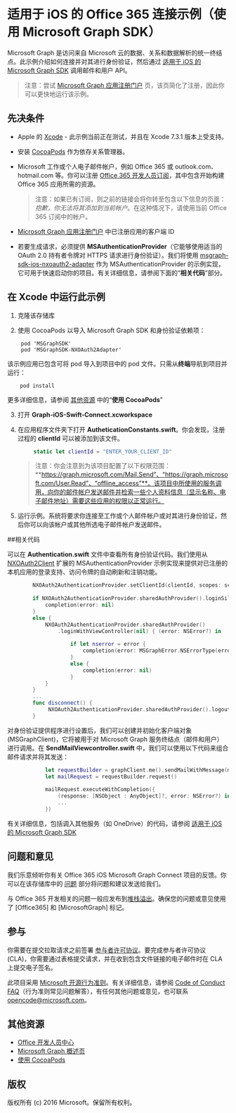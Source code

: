 # <a name="office-365-connect-sample-for-ios-using-the-microsoft-graph-sdk"></a>适用于 iOS 的 Office 365 连接示例（使用 Microsoft Graph SDK）

Microsoft Graph 是访问来自 Microsoft 云的数据、关系和数据解析的统一终结点。此示例介绍如何连接并对其进行身份验证，然后通过 [适用于 iOS 的 Microsoft Graph SDK](https://github.com/microsoftgraph/msgraph-sdk-ios) 调用邮件和用户 API。

> 注意：尝试 [Microsoft Graph 应用注册门户](https://graph.microsoft.io/en-us/app-registration) 页，该页简化了注册，因此你可以更快地运行该示例。
 
## <a name="prerequisites"></a>先决条件
* Apple 的 [Xcode](https://developer.apple.com/xcode/downloads/) - 此示例当前正在测试，并且在 Xcode 7.3.1 版本上受支持。
* 安装 [CocoaPods](https://guides.cocoapods.org/using/using-cocoapods.html) 作为依存关系管理器。
* Microsoft 工作或个人电子邮件帐户，例如 Office 365 或 outlook.com、hotmail.com 等。你可以注册 [Office 365 开发人员订阅](https://aka.ms/devprogramsignup)，其中包含开始构建 Office 365 应用所需的资源。

     > 注意：如果已有订阅，则之前的链接会将你转至包含以下信息的页面：*抱歉，你无法将其添加到当前帐户*。在这种情况下，请使用当前 Office 365 订阅中的帐户。    
* [Microsoft Graph 应用注册门户](https://graph.microsoft.io/en-us/app-registration) 中已注册应用的客户端 ID
* 若要生成请求，必须提供 **MSAuthenticationProvider**（它能够使用适当的 OAuth 2.0 持有者令牌对 HTTPS 请求进行身份验证）。我们将使用 [msgraph-sdk-ios-nxoauth2-adapter](https://github.com/microsoftgraph/msgraph-sdk-ios-nxoauth2-adapter) 作为 MSAuthenticationProvider 的示例实现，它可用于快速启动你的项目。有关详细信息，请参阅下面的“**相关代码**”部分。

       
## <a name="running-this-sample-in-xcode"></a>在 Xcode 中运行此示例

1. 克隆该存储库
2. 使用 CocoaPods 以导入 Microsoft Graph SDK 和身份验证依赖项：
        
        pod 'MSGraphSDK'
        pod 'MSGraphSDK-NXOAuth2Adapter'


 该示例应用已包含可将 pod 导入到项目中的 pod 文件。只需从**终端**导航到项目并运行： 
        
        pod install
        
   更多详细信息，请参阅 [其他资源](#AdditionalResources) 中的“**使用 CocoaPods**”
  
3. 打开 **Graph-iOS-Swift-Connect.xcworkspace**
4. 在应用程序文件夹下打开 **AutheticationConstants.swift**。你会发现，注册过程的 **clientId** 可以被添加到该文件。

   ```swift
        static let clientId = "ENTER_YOUR_CLIENT_ID"
   ```    
    > 注意：你会注意到为该项目配置了以下权限范围：**https://graph.microsoft.com/Mail.Send”、“https://graph.microsoft.com/User.Read”、“offline_access”**。该项目中所使用的服务调用，向你的邮件帐户发送邮件并检索一些个人资料信息（显示名称、电子邮件地址）需要这些应用的权限以正常运行。


5. 运行示例。系统将要求你连接至工作或个人邮件帐户或对其进行身份验证，然后你可以向该帐户或其他所选电子邮件帐户发送邮件。


##<a name="code-of-interest"></a>相关代码

可以在 **Authentication.swift** 文件中查看所有身份验证代码。我们使用从 [NXOAuth2Client](https://github.com/nxtbgthng/OAuth2Client) 扩展的 MSAuthenticationProvider 示例实现来提供对已注册的本机应用的登录支持、访问令牌的自动刷新和注销功能。
```swift
        NXOAuth2AuthenticationProvider.setClientId(clientId, scopes: scopes)
        
        if NXOAuth2AuthenticationProvider.sharedAuthProvider().loginSilent() == true {
            completion(error: nil)
        }
        else {
            NXOAuth2AuthenticationProvider.sharedAuthProvider()
                .loginWithViewController(nil) { (error: NSError?) in
                    
                    if let nserror = error {
                        completion(error: MSGraphError.NSErrorType(error: nserror))
                    }
                    else {
                        completion(error: nil)
                    }
            }
        }
        ...
        func disconnect() {
             NXOAuth2AuthenticationProvider.sharedAuthProvider().logout()
        }

```


对身份验证提供程序进行设置后，我们可以创建并初始化客户端对象 (MSGraphClient)，它将被用于对 Microsoft Graph 服务终结点（邮件和用户）进行调用。在 **SendMailViewcontroller.swift** 中，我们可以使用以下代码来组合邮件请求并将其发送：

```swift
            let requestBuilder = graphClient.me().sendMailWithMessage(message, saveToSentItems: false)
            let mailRequest = requestBuilder.request()
            
            mailRequest.executeWithCompletion({
                (response: [NSObject : AnyObject]?, error: NSError?) in
                ...
            })

```

有关详细信息，包括调入其他服务（如 OneDrive）的代码，请参阅 [适用于 iOS 的 Microsoft Graph SDK](https://github.com/microsoftgraph/msgraph-sdk-ios)

## <a name="questions-and-comments"></a>问题和意见

我们乐意倾听你有关 Office 365 iOS Microsoft Graph Connect 项目的反馈。你可以在该存储库中的 [问题]() 部分将问题和建议发送给我们。

与 Office 365 开发相关的问题一般应发布到[堆栈溢出](http://stackoverflow.com/questions/tagged/Office365+API)。确保您的问题或意见使用了 [Office365] 和 [MicrosoftGraph] 标记。

## <a name="contributing"></a>参与
你需要在提交拉取请求之前签署 [参与者许可协议](https://cla.microsoft.com/)。要完成参与者许可协议 (CLA)，你需要通过表格提交请求，并在收到包含文件链接的电子邮件时在 CLA 上提交电子签名。 

此项目采用 [Microsoft 开源行为准则](https://opensource.microsoft.com/codeofconduct/)。有关详细信息，请参阅 [Code of Conduct FAQ](https://opensource.microsoft.com/codeofconduct/faq/)（行为准则常见问题解答），有任何其他问题或意见，也可联系 [opencode@microsoft.com](mailto:opencode@microsoft.com)。

## <a name="additional-resources"></a>其他资源

* [Office 开发人员中心](http://dev.office.com/)
* [Microsoft Graph 概述页](https://graph.microsoft.io)
* [使用 CocoaPods](https://guides.cocoapods.org/using/using-cocoapods.html)

## <a name="copyright"></a>版权
版权所有 (c) 2016 Microsoft。保留所有权利。

